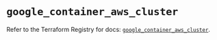 # `google_container_aws_cluster`

Refer to the Terraform Registry for docs: [`google_container_aws_cluster`](https://registry.terraform.io/providers/hashicorp/google/6.24.0/docs/resources/container_aws_cluster).

